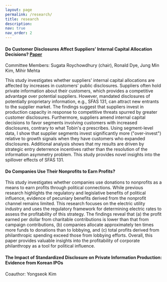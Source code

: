 ```yaml
---
layout: page
permalink: /research/
title: research
description: 
nav: true
nav_order: 2
---
```


#### Do Customer Disclosures Affect Suppliers’ Internal Capital Allocation Decisions? [Paper](https://sangwook-nam.com/assets/pdf/jmp.pdf)

Committee Members: Sugata Roychowdhury (chair), Ronald Dye, Jung Min Kim, Mihir Mehta

This study investigates whether suppliers' internal capital allocations are affected by increases in customers' public disclosures. Suppliers often hold private information about their customers, which provides a competitive advantage over potential suppliers. However, mandated disclosures of potentially proprietary information, e.g., SFAS 131, can attract new entrants to the supplier market. The findings suggest that suppliers invest in production capacity in response to competitive threats spurred by greater customer disclosures. Furthermore, suppliers amend internal capital decisions to favor segments involving customers with increased disclosures, contrary to what Tobin's $q$ prescribes. Using segment-level data, I show that supplier segments invest significantly more ("over-invest") relative to growth signals when they have customers who expanded disclosures. Additional analysis shows that my results are driven by strategic entry deterrence incentives rather than the resolution of the information asymmetry problem. This study provides novel insights into the spillover effects of SFAS 131.

#### Do Companies Use Their Nonprofits to Earn Profits?

This study investigates whether companies use donations to nonprofits as a means to earn profits through political connections. While previous research highlights the regulatory and legislative benefits of political influence, evidence of pecuniary benefits derived from the nonprofit channel remains limited. This research focuses on the electric utility industry and uses the regulatory framework for determining electric rates to assess the profitability of this strategy. The findings reveal that (a) the profit earned per dollar from charitable contributions is lower than that from campaign contributions, (b) companies allocate approximately ten times more funds to donations than to lobbying, and (c) total profits derived from philanthropic spending exceed those from lobbying efforts. Overall, this paper provides valuable insights into the profitability of corporate philanthropy as a tool for political influence.

#### The Impact of Standardized Disclosure on Private Information Production: Evidence from Korean IPOs

Coauthor: Yongseok Kim